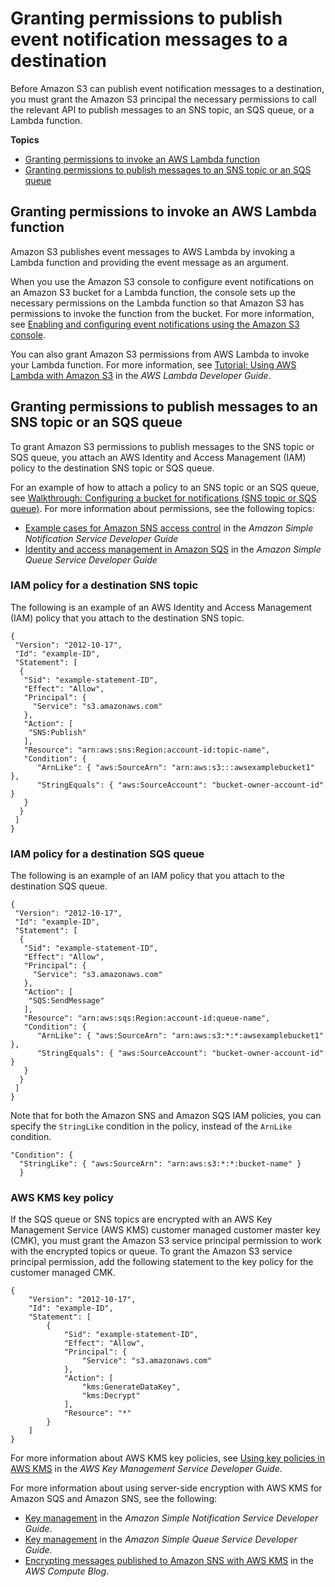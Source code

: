 # Granting permissions to publish event notification messages to a destination<a name="grant-destinations-permissions-to-s3"></a>

Before Amazon S3 can publish event notification messages to a destination, you must grant the Amazon S3 principal the necessary permissions to call the relevant API to publish messages to an SNS topic, an SQS queue, or a Lambda function\. 

**Topics**
+ [Granting permissions to invoke an AWS Lambda function](#grant-lambda-invoke-permission-to-s3)
+ [Granting permissions to publish messages to an SNS topic or an SQS queue](#grant-sns-sqs-permission-for-s3)

## Granting permissions to invoke an AWS Lambda function<a name="grant-lambda-invoke-permission-to-s3"></a>

Amazon S3 publishes event messages to AWS Lambda by invoking a Lambda function and providing the event message as an argument\.

When you use the Amazon S3 console to configure event notifications on an Amazon S3 bucket for a Lambda function, the console sets up the necessary permissions on the Lambda function so that Amazon S3 has permissions to invoke the function from the bucket\. For more information, see [Enabling and configuring event notifications using the Amazon S3 console](enable-event-notifications.md)\. 

You can also grant Amazon S3 permissions from AWS Lambda to invoke your Lambda function\. For more information, see [Tutorial: Using AWS Lambda with Amazon S3](https://docs.aws.amazon.com/lambda/latest/dg/with-s3-example.html) in the *AWS Lambda Developer Guide*\.

## Granting permissions to publish messages to an SNS topic or an SQS queue<a name="grant-sns-sqs-permission-for-s3"></a>

To grant Amazon S3 permissions to publish messages to the SNS topic or SQS queue, you attach an AWS Identity and Access Management \(IAM\) policy to the destination SNS topic or SQS queue\. 

For an example of how to attach a policy to an SNS topic or an SQS queue, see [Walkthrough: Configuring a bucket for notifications \(SNS topic or SQS queue\)](ways-to-add-notification-config-to-bucket.md)\. For more information about permissions, see the following topics:
+ [Example cases for Amazon SNS access control](https://docs.aws.amazon.com/sns/latest/dg/AccessPolicyLanguage_UseCases_Sns.html) in the *Amazon Simple Notification Service Developer Guide*
+ [Identity and access management in Amazon SQS](https://docs.aws.amazon.com/AWSSimpleQueueService/latest/SQSDeveloperGuide/UsingIAM.html) in the *Amazon Simple Queue Service Developer Guide*

### IAM policy for a destination SNS topic<a name="sns-topic-policy"></a>

The following is an example of an AWS Identity and Access Management \(IAM\) policy that you attach to the destination SNS topic\.

```
{
 "Version": "2012-10-17",
 "Id": "example-ID",
 "Statement": [
  {
   "Sid": "example-statement-ID",
   "Effect": "Allow",
   "Principal": {
     "Service": "s3.amazonaws.com"  
   },
   "Action": [
    "SNS:Publish"
   ],
   "Resource": "arn:aws:sns:Region:account-id:topic-name",
   "Condition": {
      "ArnLike": { "aws:SourceArn": "arn:aws:s3:::awsexamplebucket1" },
      "StringEquals": { "aws:SourceAccount": "bucket-owner-account-id" }
   }
  }
 ]
}
```

### IAM policy for a destination SQS queue<a name="sqs-queue-policy"></a>

The following is an example of an IAM policy that you attach to the destination SQS queue\.

```
{
 "Version": "2012-10-17",
 "Id": "example-ID",
 "Statement": [
  {
   "Sid": "example-statement-ID",
   "Effect": "Allow",
   "Principal": {
     "Service": "s3.amazonaws.com"  
   },
   "Action": [
    "SQS:SendMessage"
   ],
   "Resource": "arn:aws:sqs:Region:account-id:queue-name",
   "Condition": {
      "ArnLike": { "aws:SourceArn": "arn:aws:s3:*:*:awsexamplebucket1" },
      "StringEquals": { "aws:SourceAccount": "bucket-owner-account-id" }
   }
  }
 ]
}
```

Note that for both the Amazon SNS and Amazon SQS IAM policies, you can specify the `StringLike` condition in the policy, instead of the `ArnLike` condition\.

```
"Condition": {         
  "StringLike": { "aws:SourceArn": "arn:aws:s3:*:*:bucket-name" }
  }
```

### AWS KMS key policy<a name="key-policy-sns-sqs"></a>

If the SQS queue or SNS topics are encrypted with an AWS Key Management Service \(AWS KMS\) customer managed customer master key \(CMK\), you must grant the Amazon S3 service principal permission to work with the encrypted topics or queue\. To grant the Amazon S3 service principal permission, add the following statement to the key policy for the customer managed CMK\.

```
{
    "Version": "2012-10-17",
    "Id": "example-ID",
    "Statement": [
        {
            "Sid": "example-statement-ID",
            "Effect": "Allow",
            "Principal": {
                "Service": "s3.amazonaws.com"
            },
            "Action": [
                "kms:GenerateDataKey",
                "kms:Decrypt"
            ],
            "Resource": "*"
        }
    ]
}
```

For more information about AWS KMS key policies, see [Using key policies in AWS KMS](https://docs.aws.amazon.com/kms/latest/developerguide/key-policies.html) in the *AWS Key Management Service Developer Guide*\. 

For more information about using server\-side encryption with AWS KMS for Amazon SQS and Amazon SNS, see the following:
+ [Key management](https://docs.aws.amazon.com/sns/latest/dg/sns-key-management.html) in the *Amazon Simple Notification Service Developer Guide*\.
+ [Key management](https://docs.aws.amazon.com/AWSSimpleQueueService/latest/SQSDeveloperGuide/sqs-key-management.html) in the *Amazon Simple Queue Service Developer Guide*\.
+ [Encrypting messages published to Amazon SNS with AWS KMS](http://aws.amazon.com/blogs/compute/encrypting-messages-published-to-amazon-sns-with-aws-kms/) in the *AWS Compute Blog*\.